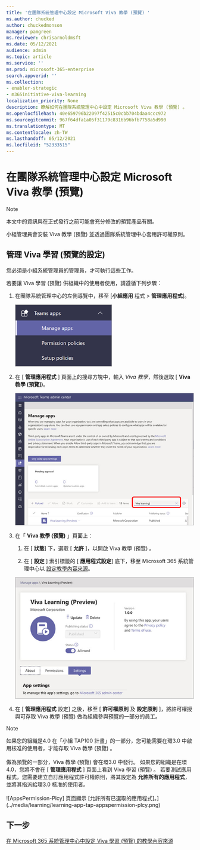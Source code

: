 ```yaml
---
title: '在團隊系統管理中心設定 Microsoft Viva 教學 (預覽) '
ms.author: chucked
author: chuckedmonson
manager: pamgreen
ms.reviewer: chrisarnoldmsft
ms.date: 05/12/2021
audience: admin
ms.topic: article
ms.service: ''
ms.prod: microsoft-365-enterprise
search.appverid: ''
ms.collection:
- enabler-strategic
- m365initiative-viva-learning
localization_priority: None
description: 瞭解如何在團隊系統管理中心中設定 Microsoft Viva 教學 (預覽) 。
ms.openlocfilehash: 40e659796b22097f42515c0cbb704bdaa4ccc972
ms.sourcegitcommit: 967f64dfa1a05f31179c8316b96bfb7758a5d990
ms.translationtype: MT
ms.contentlocale: zh-TW
ms.lasthandoff: 05/12/2021
ms.locfileid: "52333515"
---
```

# <a name="set-up-microsoft-viva-learning-preview-in-the-teams-admin-center"></a>在團隊系統管理中心設定 Microsoft Viva 教學 (預覽) 

> [!NOTE]
> 本文中的資訊與在正式發行之前可能會充分修改的預覽產品有關。 

小組管理員會安裝 Viva 教學 (預覽) 並透過團隊系統管理中心套用許可權原則。

## <a name="manage-settings-for-viva-learning-preview"></a>管理 Viva 學習 (預覽的設定) 

您必須是小組系統管理員的管理員，才可執行這些工作。

若要讓 Viva 學習 (預覽) 供組織中的使用者使用，請遵循下列步驟：

1. 在團隊系統管理中心的左側導覽中，移至 [**小組應用** 程式  >  **管理應用程式**]。

   ![小組系統管理中心中的左側導覽，顯示「小組應用程式和管理應用程式」區段。](../media/learning/learning-app-teams-manage-apps-nav.png)

2. 在 [ **管理應用程式** ] 頁面上的搜尋方塊中，輸入 *Viva 教學*，然後選取 [ **Viva 教學 (預覽])**。

   ![[管理應用程式] 頁面中顯示搜尋方塊的小組系統管理中心。](../media/learning/learning-app-teams-manage-apps-page.png)

3. 在「 **Viva 教學 (預覽)** 」頁面上：

   1. 在 [ **狀態**] 下，選取 [ **允許** ]，以開啟 Viva 教學 (預覽) 。

   2. 在 [ **設定** ] 索引標籤的 [ **應用程式設定**] 底下，移至 Microsoft 365 系統管理中心以 [設定教學內容來源](content-sources-365-admin-center.md)。

   ![小組系統管理中心的學習頁面，顯示 [狀態與應用程式設定] 區段。](../media/learning/learning-app-teams-learning-page.png)

4. 在 [ **管理應用程式** 設定] 之後，移至 [ **許可權原則** 及 **設定原則** ]，將許可權授與可存取 Viva 教學 (預覽) 做為組織參與預覽的一部分的員工。

> [!NOTE]
>  如果您的組織是4.0 在「小組 TAP100 計畫」的一部分，您可能需要在環3.0 中啟用核准的使用者，才能存取 Viva 教學 (預覽) 。 <br><br>做為預覽的一部分，Viva 教學 (預覽) 會在環3.0 中發行。 如果您的組織是在環4.0，您將不會在 [ **管理應用程式** ] 頁面上看到 Viva 學習 (預覽) 。 若要測試應用程式，您需要建立自訂應用程式許可權原則，將其設定為 **允許所有的應用程式**，並將其指派給環3.0 核准的使用者。 <br><br>   ![AppsPermission-Plcy] 頁面顯示 [允許所有已選取的應用程式]。](../media/learning/learning-app-tap-appspermission-plcy.png)

## <a name="next-step"></a>下一步

[在 Microsoft 365 系統管理中心中設定 Viva 學習 (預覽) 的教學內容來源](content-sources-365-admin-center.md)